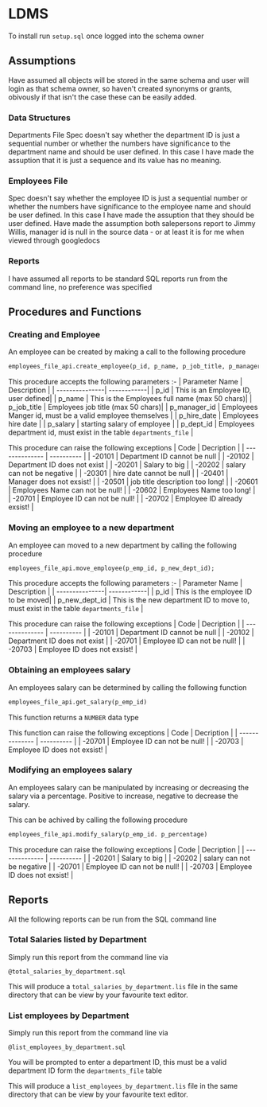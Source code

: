 # LDMS

To install run ```setup.sql``` once logged into the schema owner

## Assumptions
Have assumed all objects will be stored in the same schema and user will login as that schema owner, so haven't created synonyms or grants, obivously if that isn't the case these can be easily added.

### Data Structures
Departments File
Spec doesn't say whether the department ID is just a sequential number or whether the numbers have significance to the department name and should be user defined. In this case I have made the assuption that it is just a sequence and its value has no meaning.

### Employees File
Spec doesn't say whether the employee ID is just a sequential number or whether the numbers have significance to the employee name and should be user defined. In this case I have made the assuption that they should be user defined.
Have made the assumption both salepersons report to Jimmy Willis, manager id is null in the source data - or at least it is for me when viewed through googledocs

### Reports
I have assumed all reports to be standard SQL reports run from the command line, no preference was specified

## Procedures and Functions
### Creating and Employee
An employee can be created by making a call to the following procedure

```SQL
employees_file_api.create_employee(p_id, p_name, p_job_title, p_manager_id, p_date_hired, p_salary, p_dept_id);
```

This procedure accepts the following parameters :-
| Parameter Name | Description |
| ---------------| ------------|
| p_id           | This is an Employee ID, user defined|
| p_name         | This is the Employees full name (max 50 chars)|
| p_job_title    | Employees job title (max 50 chars)|
| p_manager_id   | Employees Manger id, must be a valid employee themselves |
| p_hire_date    | Employees hire date |
| p_salary       | starting salary of employee |
| p_dept_id      |  Employees department id, must exist in the table ```departments_file``` |

This procedure can raise the following exceptions
| Code           | Decription |
| -------------- | ---------- |
| -20101         | Department ID cannot be null |
| -20102 		 | Department ID does not exist |
| -20201 		 | Salary to big |
| -20202 		 | salary can not be negative |
| -20301 		 | hire date cannot be null |
| -20401 		 | Manager does not exsist! |
| -20501 		 | job title description too long! |
| -20601 		 | Employees Name can not be null! |
| -20602 		 | Employees Name too long! |
| -20701 		 | Employee ID can not be null! |
| -20702 		 | Employee ID already exsist! |

### Moving an employee to a new department
An employee can moved to a new department by calling the following procedure

```SQL
employees_file_api.move_employee(p_emp_id, p_new_dept_id);
```

This procedure accepts the following parameters :-
| Parameter Name | Description |
| ---------------| ------------|
| p_id           | This is the employee ID to be moved|
| p_new_dept_id  | This is the new department ID to move to, must exist in the table ```departments_file``` |

This procedure can raise the following exceptions
| Code           | Decription |
| -------------- | ---------- |
| -20101         | Department ID cannot be null |
| -20102 		 | Department ID does not exist |
| -20701 		 | Employee ID can not be null! |
| -20703 		 | Employee ID does not exsist! |

### Obtaining an employees salary
An employees salary can be determined by calling the following function
```SQL
employees_file_api.get_salary(p_emp_id)
```
This function returns a ```NUMBER``` data type

This function can raise the following exceptions
| Code           | Decription |
| -------------- | ---------- |
| -20701 		 | Employee ID can not be null! |
| -20703 		 | Employee ID does not exsist! |

### Modifying an employees salary
An employees salary can be manipulated by increasing or decreasing the salary via a percentage. Positive to increase, negative to decrease the salary.

This can be achived by calling the following procedure
```SQL
employees_file_api.modify_salary(p_emp_id. p_percentage)
```

This procedure can raise the following exceptions
| Code           | Decription |
| -------------- | ---------- |
| -20201 		 | Salary to big |
| -20202 		 | salary can not be negative |
| -20701 		 | Employee ID can not be null! |
| -20703 		 | Employee ID does not exsist! |

## Reports
All the following reports can be run from the SQL command line

### Total Salaries listed by Department
Simply run this report from the command line via
```
@total_salaries_by_department.sql
```

This will produce a ```total_salaries_by_department.lis``` file in the same directory that can be view by your favourite text editor.

### List employees by Department
Simply run this report from the command line via
```
@list_employees_by_department.sql
```

You will be prompted to enter a department ID, this must be a valid department ID form the ```departments_file``` table

This will produce a ```list_employees_by_department.lis``` file in the same directory that can be view by your favourite text editor.